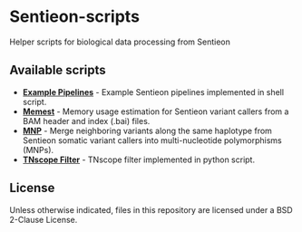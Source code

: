 # Sentieon-scripts
Helper scripts for biological data processing from Sentieon

## Available scripts
- [**Example Pipelines**](/example_pipelines) - Example Sentieon pipelines implemented in shell script.
- [**Memest**](/memest) - Memory usage estimation for Sentieon variant callers from a BAM header and index (.bai) files.
- [**MNP**](/merge_mnp) - Merge neighboring variants along the same haplotype from Sentieon somatic variant callers into multi-nucleotide polymorphisms (MNPs).
- [**TNscope Filter**](/tnscope_filter) - TNscope filter implemented in python script.

## License
Unless otherwise indicated, files in this repository are licensed under a BSD 2-Clause License.
